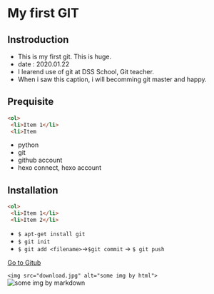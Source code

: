 # My first GIT

## Instroduction

   - This is my first git. This is huge.
   - date : 2020.01.22
   - I learend use of git at DSS School, Git teacher.
   - When i saw this caption, i will becomming git master and happy.

## Prequisite
```html
<ol>
 <li>Item 1</li>
 <li>Item
```
   - python
   - git
   - github account
   - hexo connect, hexo account

## Installation
```html
<ol>
 <li>Item 1</li>
 <li>Item 2</li>
```
   - `$ apt-get install git`
   - `$ git init`
   - `$ git add <filename>`->`$git commit` -> `$ git push`

[Go to Gitub](https://github.com)

`<img src="download.jpg" alt="some img by html">`
![some img by markdown](download.jpg)
